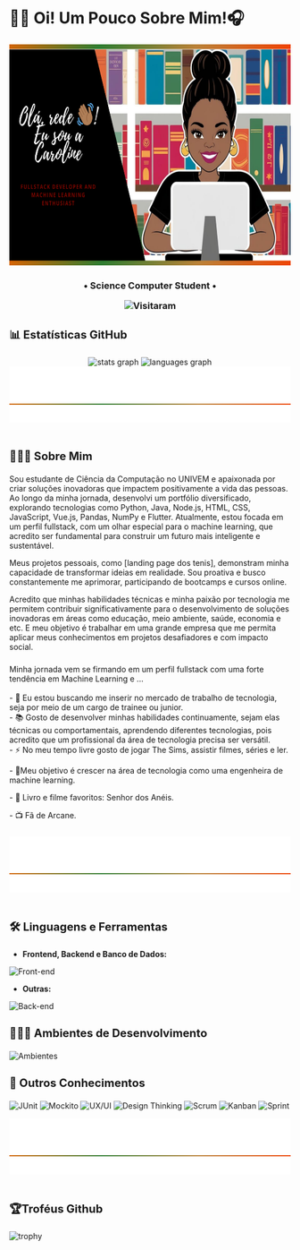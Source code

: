
# 👋🏾 Oi! Um Pouco Sobre Mim!🎧

<div align="center">
  <img height="395em" width= "1500px" src="./Github-profile-images/1.png"/>
</div>

<h3 align="center">
   • Science Computer Student •

   ![Visitaram](https://komarev.com/ghpvc/?username=CarolFerr&color=red)
</h3>

<h3 align="left" style="font-size: 20px">📊 Estatísticas GitHub</h3>

<div align="center">
  <img src="https://github-readme-stats.vercel.app/api?username=CarolFerr&hide_title=false&hide_rank=false&show_icons=true&include_all_commits=true&count_private=true&disable_animations=false&theme=moltack&locale=pt-pt&hide_border=false" height="200" alt="stats graph"  />
  <img src="https://github-readme-stats.vercel.app/api/top-langs?username=CarolFerr&locale=pt-pt&hide_title=false&layout=donut&card_width=320&langs_count=5&theme=moltack&hide_border=false" height="200" alt="languages graph"  />
</div>

</div>
<img src="./Github-profile-images/2.png" width="100%" height="100px"/>
<div><br />

<h3 align="left" style="font-size: 20px">👩🏾‍💻 Sobre Mim</h3>

<p>Sou estudante de Ciência da Computação no UNIVEM e apaixonada por criar soluções inovadoras que impactem positivamente a vida das pessoas. Ao longo da minha jornada, desenvolvi um portfólio diversificado, explorando tecnologias como Python, Java, Node.js, HTML, CSS, JavaScript, Vue.js, Pandas, NumPy e Flutter. Atualmente, estou focada em um perfil fullstack, com um olhar especial para o machine learning, que acredito ser fundamental para construir um futuro mais inteligente e sustentável.

Meus projetos pessoais, como [landing page dos tenis], demonstram minha capacidade de transformar ideias em realidade. Sou proativa e busco constantemente me aprimorar, participando de bootcamps e cursos online.

Acredito que minhas habilidades técnicas e minha paixão por tecnologia me permitem contribuir significativamente para o desenvolvimento de soluções inovadoras em áreas como educação, meio ambiente, saúde, economia e etc. E meu objetivo é trabalhar em uma grande empresa que me permita aplicar meus conhecimentos em projetos desafiadores e com impacto social.</p>

###

<p align="left">Minha jornada vem se firmando em um perfil fullstack com uma forte tendência em Machine Learning e ...<br><br>- 🔭 Eu estou buscando me inserir no mercado de trabalho de tecnologia, seja por meio de um cargo de trainee ou junior.<br>- 📚 Gosto de desenvolver minhas habilidades continuamente, sejam elas técnicas ou comportamentais, aprendendo diferentes tecnologias, pois acredito que um profissional da área de tecnologia precisa ser versátil.<br>- ⚡ No meu tempo livre gosto de jogar The Sims, assistir filmes, séries e ler.</p><p>- 🎯Meu objetivo é crescer na área de tecnologia como uma engenheira de machine learning.<p>- 📖 Livro e filme favoritos: Senhor dos Anéis.<p>- 📺 Fã de Arcane.

###

</div>
<img src="./Github-profile-images/2.png" width="100%" height="100px"/>
<div><br />

<h3 align="left" style="font-size: 20px">🛠 Linguagens e Ferramentas</h3>

* **Frontend, Backend e Banco de Dados:**
  
<font style="vertical-align: inherit;"><font style="vertical-align: inherit;">![Front-end](https://skillicons.dev/icons?i=html,css,javascript,vuejs,vuetify,py,fastapi,java,spring,flutter,dart,mongodb,mysql)</font></font>
 
* **Outras:**

<font style="vertical-align: inherit;"><font style="vertical-align: inherit;">![Back-end](https://skillicons.dev/icons?i=figma,git,github)

<h3 align="left" style="font-size: 20px">👩🏾‍💻 Ambientes de Desenvolvimento</h3>

<font style="vertical-align: inherit;"><font style="vertical-align: inherit;">![Ambientes](https://skillicons.dev/icons?i=vscode,pycharm,idea,androidstudio,PowerBi)</font></font>

<h3 align="left" style="font-size: 20px">📓 Outros Conhecimentos</h3>


![JUnit](https://img.shields.io/badge/TesteUnitário-JUnit-red)
![Mockito](https://img.shields.io/badge/TesteUnitário-Mockito-green)
![UX/UI](https://img.shields.io/badge/UX-UI-blue)
![Design Thinking](https://img.shields.io/badge/Design-Thinking-yellow)
![Scrum](https://img.shields.io/badge/MetodologiaAgil-Scrum-aquamarine)
![Kanban](https://img.shields.io/badge/MetodologiaAgil-Kanban-blueviolet)
![Sprint](https://img.shields.io/badge/MetodologiaAgil-Sprint-orange)

</div>
<img src="./Github-profile-images/2.png" width="100%" height="100px"/>
<div><br />

<h3 align="left"  style="font-size: 20px">🏆Troféus Github</h3>

![trophy](https://github-profile-trophy.vercel.app/?username=CarolFerr&theme=discord)


###


